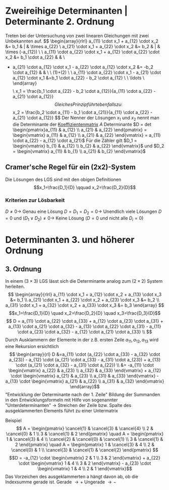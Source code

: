 # Zweireihige Determinanten | Determinante 2. Ordnung
Treten bei der Untersuchung von zwei linearen Gleichungen mit zwei Unbekannten auf.
$$
\begin{array}{rlrl}
a_{11} \cdot x_1 + a_{12} \cdot x_2 &= b_1 & | & \times a_{22} \\
a_{21} \cdot x_1 + a_{22} \cdot x_2 &= b_2 & | & \times (-a_{12}) \\
\\
a_{11} \cdot a_{22} \cdot x_1 + a_{12} \cdot a_{22} \cdot x_2 &= b_1 \cdot a_{22} & & \\
- a_{21} \cdot a_{12} \cdot x_1 - a_{22} \cdot a_{12} \cdot x_2 &= -b_2 \cdot a_{12} & & \\
\\
(1)+(2) \\
\\
a_{11} \cdot a_{22} \cdot x_1 - a_{21} \cdot a_{12} \cdot x_1 &=b_1 \cdot a_{22} - b_2 \cdot a_{12} \\
\\
\ldots \\
\end{array}
$$
$$
\\
x_1 = \frac{b_1 \cdot a_{22} - b_2 \cdot a_{12}}{a_{11} \cdot a_{22} - a_{21} \cdot a_{12}}
$$
Gleiches Prinzip führt ebenfalls zu:
$$
x_2 = \frac{b_2 \cdot a_{11} - b_1 \cdot a_{21}}{a_{11} \cdot a_{22} - a_{21} \cdot a_{12}}
$$
Der Nenner der Lösungen $x_1$ und $x_2$ nennt man die Determinante der [Koeffizientenmatrix](Matrizen.md) $A$
Determinante $D = det \begin{pmatrix}a_{11} & a_{12} \\ a_{21} & a_{22} \end{pmatrix} = \begin{vmatrix} a_{11} & a_{12} \\ a_{21} & a_{22} \end{vmatrix} = a_{11} \cdot a_{22} - a_{12} \cdot a_{21}$ 
Für die Zähler gilt $D_1 = \begin{vmatrix} b_{1} & a_{12} \\ b_{2} & a_{22} \end{vmatrix}$ und $D_2 = \begin{vmatrix} a_{11} & b_{1} \\ a_{21} & b_{2} \end{vmatrix}$ 

## Cramer'sche Regel für ein (2x2)-System
Die Lösungen des LGS sind mit den obigen Definitionen 
$$x_1=\frac{D_1}{D} \qquad x_2=\frac{D_2}{D}$$
### Kriterien zur Lösbarkeit
$D\neq0 \rightarrow$ Genau eine Lösung
$D=D_1=D_2=0 \rightarrow$ Unendlich viele Lösungen
$D=0$ und $(D_1 \vee D_2) \neq 0 \rightarrow$ Keine Lösung ($D=0$ und nicht alle $D_i=0$) 

# Determinanten 3. und höherer Ordnung
## 3. Ordnung
In einem $(3\times3)$ LGS lässt sich die Determinante analog zum $(2\times2)$ System herleiten.
$$
\begin{array}{rlrl}
a_{11} \cdot x_1 + a_{12} \cdot x_2 + a_{13} \cdot x_3 &= b_1  \\
a_{21} \cdot x_1 + a_{22} \cdot x_2 + a_{23} \cdot x_3 &= b_2  \\
a_{31} \cdot x_1 + a_{32} \cdot x_2 + a_{33} \cdot x_3 &= b_3
\end{array}
$$
$$x_1=\frac{D_1}{D} \quad x_2=\frac{D_2}{D} \quad x_3=\frac{D_3}{D}$$
$$
D = a_{11} \cdot a_{22} \cdot a_{33} + a_{12} \cdot a_{23} \cdot a_{31} + a_{13} \cdot a_{21} \cdot a_{32} - a_{13} \cdot a_{22} \cdot a_{31} - a_{11} \cdot a_{23} \cdot a_{32} - a_{12} \cdot a_{21} \cdot a_{33} \\
$$
Durch Ausklammern der Elemente in der z.B. ersten Zeile $a_{11},a_{12},a_{13}$ wird eine Rekursion ersichtlich
$$ \begin{array}{rl}
D &=a_{11} \cdot (a_{22} \cdot a_{33} - a_{32} \cdot a_{23}) - a_{12} \cdot (a_{21} \cdot a_{33} - a_{31} \cdot a_{23}) + a_{13} \cdot (a_{21} \cdot a_{32} - a_{31} \cdot a_{22}) \\
&= -a_{11} \cdot 
\begin{vmatrix} a_{22} & a_{23} \\ a_{32} & a_{33} \end{vmatrix} +
a_{12} \cdot 
\begin{vmatrix} a_{21} & a_{23} \\ a_{31} & a_{33} \end{vmatrix} -
a_{13} \cdot 
\begin{vmatrix} a_{21} & a_{22} \\ a_{31} & a_{32} \end{vmatrix}
\end{array}$$
"Entwicklung der Determinante nach der 1. Zeile"
Bildung der Summanden in den Entwicklungsformeln mit Hilfe von sogenannter "Unterdeterminanten" $\rightarrow$ Streichen der Zeile bzw. Spalte des ausgeklammerten Elements führt zu einer Untermatrix

Beispiel
$$
A =
\begin{pmatrix}
\cancel{1} & \cancel{3} & \cancel{4} \\
2 & \cancel{0} & 1 \\
3 & \cancel{1} & 2
\end{pmatrix}
\quad
A =
\begin{pmatrix}
1 & \cancel{3} & 4 \\
\cancel{2} & \cancel{0} & \cancel{1} \\
3 & \cancel{1} & 2
\end{pmatrix}
\quad
A =
\begin{pmatrix}
1 & \cancel{3} & 4 \\
2 & \cancel{0} & 1 \\
\cancel{3} & \cancel{1} & \cancel{2}
\end{pmatrix}
$$
$$D = -a_{12} \cdot 
\begin{vmatrix} 2 & 1 \\ 3 & 2 \end{vmatrix} +
a_{22} \cdot 
\begin{vmatrix} 1 & 4 \\ 3 & 2 \end{vmatrix} -
a_{23} \cdot 
\begin{vmatrix} 1 & 4 \\ 2 & 1 \end{vmatrix}$$
Das Vorzeichen des ausgeklammerten a hängt davon ab, ob die Indexsumme gerade ist.
Gerade $\rightarrow +$
Ungerade $\rightarrow -$
